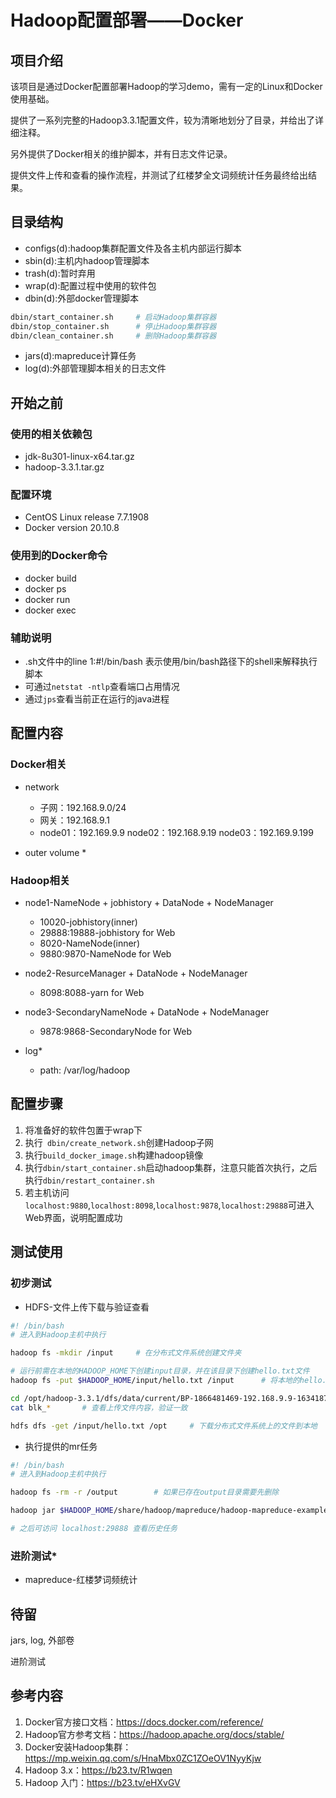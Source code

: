 # Hadoop配置部署——Docker

## 项目介绍

该项目是通过Docker配置部署Hadoop的学习demo，需有一定的Linux和Docker使用基础。

提供了一系列完整的Hadoop3.3.1配置文件，较为清晰地划分了目录，并给出了详细注释。

另外提供了Docker相关的维护脚本，并有日志文件记录。

提供文件上传和查看的操作流程，并测试了红楼梦全文词频统计任务最终给出结果。



## 目录结构

* configs(d):hadoop集群配置文件及各主机内部运行脚本
* sbin(d):主机内hadoop管理脚本
* trash(d):暂时弃用
* wrap(d):配置过程中使用的软件包
* dbin(d):外部docker管理脚本

```sh
dbin/start_container.sh		# 启动Hadoop集群容器
dbin/stop_container.sh		# 停止Hadoop集群容器
dbin/clean_container.sh		# 删除Hadoop集群容器
```

* jars(d):mapreduce计算任务
* log(d):外部管理脚本相关的日志文件



## 开始之前

### 使用的相关依赖包 

* jdk-8u301-linux-x64.tar.gz
* hadoop-3.3.1.tar.gz

### 配置环境

* CentOS Linux release 7.7.1908
* Docker version 20.10.8

### 使用到的Docker命令

* docker build
* docker ps
* docker run
* docker exec

### 辅助说明

* .sh文件中的line 1:#!/bin/bash   表示使用/bin/bash路径下的shell来解释执行脚本
* 可通过` netstat -ntlp `查看端口占用情况
* 通过` jps `查看当前正在运行的java进程



## 配置内容

### Docker相关

* network
  * 子网：192.168.9.0/24
  * 网关：192.168.9.1
  * node01：192.169.9.9   node02：192.168.9.19    node03：192.169.9.199

* outer volume *



### Hadoop相关

* node1-NameNode + jobhistory + DataNode + NodeManager
  * 10020-jobhistory(inner)
  * 29888:19888-jobhistory for Web
  * 8020-NameNode(inner)
  * 9880:9870-NameNode for Web

* node2-ResurceManager + DataNode + NodeManager
  * 8098:8088-yarn for Web

* node3-SecondaryNameNode + DataNode + NodeManager
  * 9878:9868-SecondaryNode for Web

* log*
  * path: /var/log/hadoop



## 配置步骤

1. 将准备好的软件包置于wrap下
2. 执行` dbin/create_network.sh`创建Hadoop子网
3. 执行` build_docker_image.sh `构建hadoop镜像
4. 执行` dbin/start_container.sh `启动hadoop集群，注意只能首次执行，之后执行` dbin/restart_container.sh `
5. 若主机访问` localhost:9880 `,` localhost:8098 `,` localhost:9878 `,` localhost:29888 `可进入Web界面，说明配置成功



## 测试使用

### 初步测试

* HDFS-文件上传下载与验证查看

```sh
#! /bin/bash
# 进入到Hadoop主机中执行

hadoop fs -mkdir /input		# 在分布式文件系统创建文件夹

# 运行前需在本地的HADOOP_HOME下创建input目录，并在该目录下创建hello.txt文件
hadoop fs -put $HADOOP_HOME/input/hello.txt /input		# 将本地的hello.txt上传到分布式文件系统上

cd /opt/hadoop-3.3.1/dfs/data/current/BP-1866481469-192.168.9.9-1634187135854/current/finalized/subdir0/subdir0		# 切换到上传的文件位于HDFS服务器的存储路径
cat blk_*		# 查看上传文件内容，验证一致

hdfs dfs -get /input/hello.txt /opt		# 下载分布式文件系统上的文件到本地
```

+ 执行提供的mr任务

```sh
#! /bin/bash
# 进入到Hadoop主机中执行

hadoop fs -rm -r /output		# 如果已存在output目录需要先删除

hadoop jar $HADOOP_HOME/share/hadoop/mapreduce/hadoop-mapreduce-examples-3.3.1.jar wordcount /input /output		# 执行官方提供的词频统计任务，并指定输入和输出目录

# 之后可访问 localhost:29888 查看历史任务
```



### 进阶测试*

+ mapreduce-红楼梦词频统计





## 待留

jars, log, 外部卷

进阶测试



## 参考内容

1.  Docker官方接口文档：https://docs.docker.com/reference/
2.  Hadoop官方参考文档：https://hadoop.apache.org/docs/stable/
3. Docker安装Hadoop集群：https://mp.weixin.qq.com/s/HnaMbx0ZC1ZOeOV1NyyKjw
4. Hadoop 3.x：https://b23.tv/R1wqen
5. Hadoop 入门：https://b23.tv/eHXvGV

